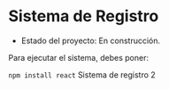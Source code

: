 <h1> Sistema de Registro</h1>

- Estado del proyecto: En construcción.

Para ejecutar el sistema, debes poner:

```npm install react```
Sistema de registro 2
